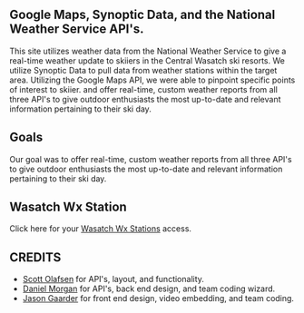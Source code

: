 <p align="center">
<!-- <img align="center" src="/assets/img/GREENLIGHT.PNG" width="100%"/> -->
</p>

## Google Maps, Synoptic Data, and the National Weather Service API's.
This site utilizes weather data from the National Weather Service to give a real-time weather update to skiiers in the Central Wasatch ski resorts. We utilize Synoptic Data to pull data from weather stations within the target area. Utilizing the Google Maps API, we were able to pinpoint specific points of interest to skiier.  and offer real-time, custom weather reports from all three API's to give outdoor enthusiasts the most up-to-date and relevant information pertaining to their ski day.

## Goals
Our goal was to offer real-time, custom weather reports from all three API's to give outdoor enthusiasts the most up-to-date and relevant information pertaining to their ski day.

## Wasatch Wx Station
Click here for your [Wasatch Wx Stations](https://github.com/jpgaarder/API_Project) access.

## CREDITS

 - [Scott Olafsen](https://github.com/scotolafsen) for API's, layout, and functionality. 
 - [Daniel Morgan](https://github.com/danielut4) for API's, back end design, and team coding wizard. 
 - [Jason Gaarder](https://github.com/jpgaarder) for front end design, video embedding, and team coding.